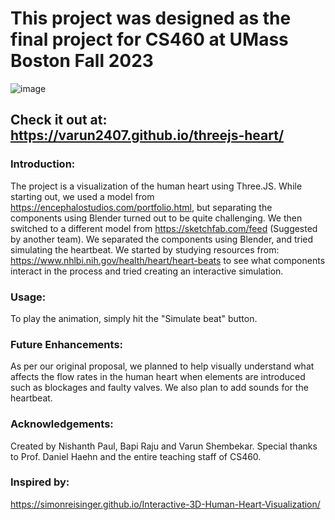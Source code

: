 # This project was designed as the final project for CS460 at UMass Boston Fall 2023
![image](https://github.com/varun2407/threejs-heart/assets/16464477/da61b11d-475c-490c-a1d1-e8a64cbdb5da)

## Check it out at: https://varun2407.github.io/threejs-heart/

### Introduction:
The project is a visualization of the human heart using Three.JS. While starting out, we used a model from https://encephalostudios.com/portfolio.html, but separating the components using Blender turned out to be quite challenging. We then switched to a different model from https://sketchfab.com/feed (Suggested by another team). We separated the components using Blender, and tried simulating the heartbeat. 
We started by studying resources from: https://www.nhlbi.nih.gov/health/heart/heart-beats to see what components interact in the process and tried creating an interactive simulation.

### Usage:
To play the animation, simply hit the "Simulate beat" button.

### Future Enhancements:
As per our original proposal, we planned to help visually understand what affects the flow rates in the human heart when elements are introduced such as blockages and faulty valves.
We also plan to add sounds for the heartbeat.

### Acknowledgements:
Created by Nishanth Paul, Bapi Raju and Varun Shembekar. 
Special thanks to Prof. Daniel Haehn and the entire teaching staff of CS460.
### Inspired by:
https://simonreisinger.github.io/Interactive-3D-Human-Heart-Visualization/
